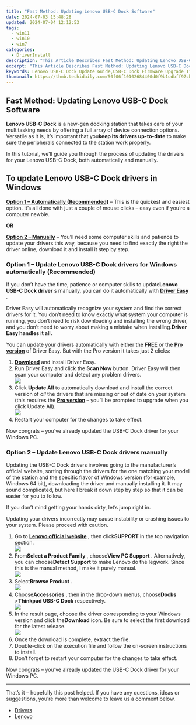 ```yaml
---
title: "Fast Method: Updating Lenovo USB-C Dock Software"
date: 2024-07-03 15:48:28
updated: 2024-07-04 12:12:53
tags:
  - win11
  - win10
  - win7
categories:
  - DriverInstall
description: "This Article Describes Fast Method: Updating Lenovo USB-C Dock Software"
excerpt: "This Article Describes Fast Method: Updating Lenovo USB-C Dock Software"
keywords: Lenovo USB-C Dock Update Guide,USB-C Dock Firmware Upgrade Tips,Lenovo USB-C Dock Software Optimization,How to Update Lenovo USB-C Docks,Lenovo Dock Firmware Upgrade Process,Quick Fix,Lenovo USB-C Compatibility and Updates
thumbnail: https://thmb.techidaily.com/50f06f10102684400d0f9b1cdbff97cb986996be60c27a53dccac395eaf5dc89.jpg
---
```


## Fast Method: Updating Lenovo USB-C Dock Software

**Lenovo USB-C Dock** is a new-gen docking station that takes care of your multitasking needs by offering a full array of device connection options. Versatile as it is, it’s important that you**keep its drivers up-to-date** to make sure the peripherals connected to the station work properly.

 In this tutorial, we’ll guide you through the process of updating the drivers for your Lenovo USB-C Dock, both automatically and manually.

## To update Lenovo USB-C Dock drivers in Windows

**[Option 1 – Automatically (Recommended)](#O1)**  – This is the quickest and easiest option. It’s all done with just a couple of mouse clicks – easy even if you’re a computer newbie.

**OR**

**[Option 2 – Manually](#O2)** – You’ll need some computer skills and patience to update your drivers this way, because you need to find exactly the right the driver online, download it and install it step by step.

### **Option 1 – Update Lenovo USB-C Dock drivers** for Windows automatically (Recommended)

 If you don’t have the time, patience or computer skills to update**Lenovo USB-C Dock driver** s manually, you can do it automatically with **[Driver Easy](https://tools.techidaily.com/drivereasy/download/)**  .

 Driver Easy will automatically recognize your system and find the correct drivers for it. You don’t need to know exactly what system your computer is running, you don’t need to risk downloading and installing the wrong driver, and you don’t need to worry about making a mistake when installing.**Driver Easy handles it all.**

 You can update your drivers automatically with either the [**FREE**](https://tools.techidaily.com/drivereasy/download/) or the [**Pro version**](https://tools.techidaily.com/drivereasy/download/) of Driver Easy. But with the Pro version it takes just 2 clicks:

1. **[Download](https://tools.techidaily.com/drivereasy/download/)**  and install Driver Easy.
2. Run Driver Easy and click the **Scan Now** button. Driver Easy will then scan your computer and detect any problem drivers.  
![](https://images.drivereasy.com/wp-content/uploads/2020/12/last-scan-never.png)
3. Click **Update All** to automatically download and install the correct version of _all_ the drivers that are missing or out of date on your system (this requires the [**Pro version**](https://tools.techidaily.com/drivereasy/download/) – you’ll be prompted to upgrade when you click Update All).  
![](https://images.drivereasy.com/wp-content/uploads/2021/05/usbc.png)
4. Restart your computer for the changes to take effect.

 Now congrats – you’ve already updated the USB-C Dock driver for your Windows PC.

### **Option 2 – Update Lenovo USB-C Dock drivers** manually

 Updating the USB-C Dock drivers involves going to the manufacturer’s official website, sorting through the drivers for the one matching your model of the station and the specific flavor of Windows version (for example, Windows 64 bit), downloading the driver and manually installing it. It may sound complicated, but here I break it down step by step so that it can be easier for you to follow.

 If you don’t mind getting your hands dirty, let’s jump right in.

 Updating your drivers incorrectly may cause instability or crashing issues to your system. Please proceed with caution.

1. Go to [**Lenovo official website**](https://shop-links.co/link/?exclusive=1&publisher_slug=itechdaily19598&url=https%3A%2F%2Fwww.lenovo.com%2F) , then click**SUPPORT** in the top navigation section.  
![](https://images.drivereasy.com/wp-content/uploads/2021/05/support.png)
2. From**Select a Product Family** , choose**View PC Support** . Alternatively, you can choose**Detect Support** to make Lenovo do the legwork. Since this is the manual method, I make it purely manual.  
![](https://images.drivereasy.com/wp-content/uploads/2021/05/viewpcsupport.png)
3. Select**Browse Product** .  
![](https://images.drivereasy.com/wp-content/uploads/2021/05/browse.png)
4. Choose**Accessories** , then in the drop-down menus, choose**Docks** \>**Thinkpad USB-C Dock** respectively.  
![](https://images.drivereasy.com/wp-content/uploads/2021/05/123-2.png)
5. In the result page, choose the driver corresponding to your Windows version and click the**Download** icon. Be sure to select the first download for the latest release.  
![](https://images.drivereasy.com/wp-content/uploads/2021/05/driver.png)
6. Once the download is complete, extract the file.
7. Double-click on the execution file and follow the on-screen instructions to install.
8. Don’t forget to restart your computer for the changes to take effect.

 Now congrats – you’ve already updated the USB-C Dock driver for your Windows PC.

---

 That’s it – hopefully this post helped. If you have any questions, ideas or suggestions, you’re more than welcome to leave us a comment below.

* [Drivers](https://tools.techidaily.com/drivereasy/download/)
* [Lenovo](https://tools.techidaily.com/drivereasy/download/)

<ins class="adsbygoogle"
     style="display:block"
     data-ad-format="autorelaxed"
     data-ad-client="ca-pub-7571918770474297"
     data-ad-slot="1223367746"></ins>



<ins class="adsbygoogle"
     style="display:block"
     data-ad-client="ca-pub-7571918770474297"
     data-ad-slot="8358498916"
     data-ad-format="auto"
     data-full-width-responsive="true"></ins>

